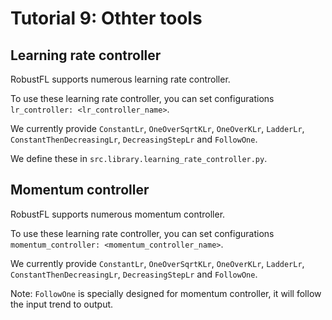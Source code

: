# Tutorial 9: Othter tools
## Learning rate controller
RobustFL supports numerous learning rate controller.

To use these learning rate controller, you can set configurations `lr_controller: <lr_controller_name>`. 

We currently provide `ConstantLr`, `OneOverSqrtKLr`, `OneOverKLr`, `LadderLr`, `ConstantThenDecreasingLr`, `DecreasingStepLr` and `FollowOne`.
 
 We define these in `src.library.learning_rate_controller.py`.
## Momentum controller
RobustFL supports numerous momentum controller.

To use these learning rate controller, you can set configurations `momentum_controller: <momentum_controller_name>`. 

We currently provide `ConstantLr`, `OneOverSqrtKLr`, `OneOverKLr`, `LadderLr`, `ConstantThenDecreasingLr`, `DecreasingStepLr` and `FollowOne`.

Note: `FollowOne` is specially designed for momentum controller, it will follow the input trend to output.
